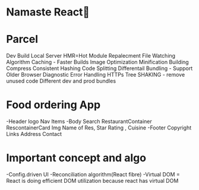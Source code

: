 # Namaste React🚀

# Parcel

Dev Build
Local Server
HMR=Hot Module Repalecment
File Watching Algorithm
Caching - Faster Builds
Image Optimization
Minification
Building
Compress
Consistent Hashing
Code Splitting
Differentail Bundling - Support Older Browser
Diagnostic
Error Handling
HTTPs
Tree SHAKING - remove unused code
Different dev and prod bundles

# Food ordering App

-Header
   logo
   Nav Items
-Body
   Search
   RestaurantContainer
   RescontainerCard
   Img
   Name of Res, Star Rating , Cuisine
-Footer
    Copyright
    Links
    Address
    Contact
# Important concept and algo

-Config.driven UI
-Reconciliation algorithm(React fibre)
-Virtual DOM = React is doing efficient DOM utilization because react has virtual DOM 